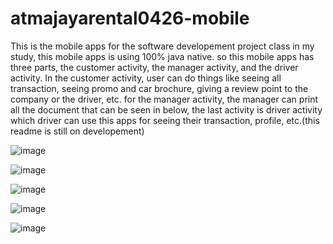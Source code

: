 # atmajayarental0426-mobile

This is the mobile apps for the software developement project class in my study, this mobile apps is using 100% java native. so this mobile apps has three parts, the customer
activity, the manager activity, and the driver activity. In the customer activity, user can do things like seeing all transaction, seeing promo and car brochure, giving a review point to the company
or the driver, etc. for the manager activity, the manager can print all the document that can be seen in below, the last activity is driver activity which driver can use
this apps for seeing their transaction, profile, etc.(this readme is still on developement)

![image](https://user-images.githubusercontent.com/90015124/175949833-c8eb3e2f-8a86-4198-878a-537f48ba760a.png)

![image](https://user-images.githubusercontent.com/90015124/175950351-3f0fe88c-1ca8-4a33-8b46-66a955fbb1ff.png)

![image](https://user-images.githubusercontent.com/90015124/175951691-229a3f36-1437-4b74-bd9f-7c08daa8d3c3.png)

![image](https://user-images.githubusercontent.com/90015124/175952115-235d8f65-e63a-41b9-810a-d5d57b2c781a.png)

![image](https://user-images.githubusercontent.com/90015124/175952197-6c45983c-6731-4d7b-87b3-ce76b667ef3c.png)
